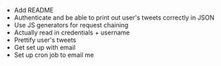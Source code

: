 - Add README
- Authenticate and be able to print out user's tweets correctly in JSON
- Use JS generators for request chaining
- Actually read in credentials + username
- Prettify user's tweets
- Get set up with email
- Set up cron job to email me
